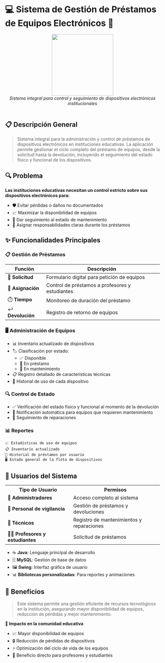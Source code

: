 # 💻 Sistema de Gestión de Préstamos de Equipos Electrónicos 📱

<div align="center">
  <img width='200' heigth='225' src='https://user-images.githubusercontent.com/62605744/171186764-43f7aae0-81a9-4b6e-b4ce-af963564eafb.png'>
  <br>
  <i>Sistema integral para control y seguimiento de dispositivos electrónicos institucionales</i>
  <br>
  <br>
</div>

## 📋 Descripción General

> Sistema integral para la administración y control de préstamos de dispositivos electrónicos en instituciones educativas. La aplicación permite gestionar el ciclo completo del préstamo de equipos, desde la solicitud hasta la devolución, incluyendo el seguimiento del estado físico y funcional de los dispositivos.

## 🔍 Problema

  <summary><b>Las instituciones educativas necesitan un control estricto sobre sus dispositivos electrónicos para:</b></summary>
  <ul>
    <li>🛡️ Evitar pérdidas o daños no documentados</li>
    <li>📈 Maximizar la disponibilidad de equipos</li>
    <li>🔧 Dar seguimiento al estado de mantenimiento</li>
    <li>📝 Asignar responsabilidades claras durante los préstamos</li>
  </ul>

## ✨ Funcionalidades Principales

### 📋 Gestión de Préstamos

| Función           | Descripción                                     |
| ----------------- | ----------------------------------------------- |
| 📝 **Solicitud**  | Formulario digital para petición de equipos     |
| 👥 **Asignación** | Control de préstamos a profesores y estudiantes |
| ⏱️ **Tiempo**     | Monitoreo de duración del préstamo              |
| ↩️ **Devolución** | Registro de retorno de equipos                  |

### 🖥️ Administración de Equipos

- 📊 Inventario actualizado de dispositivos
- 🏷️ Clasificación por estado:
  - ✅ Disponible
  - 🔄 En préstamo
  - 🔧 En mantenimiento
- 📋 Registro detallado de características técnicas
- 📜 Historial de uso de cada dispositivo

### 🔍 Control de Estado

<div class="control-features">
  <ul>
    <li>✅ Verificación del estado físico y funcional al momento de la devolución</li>
    <li>🔔 Notificación automática para equipos que requieren mantenimiento</li>
    <li>🔧 Seguimiento de reparaciones</li>
  </ul>
</div>

### 📊 Reportes

```
📈 Estadísticas de uso de equipos
📋 Inventario actualizado
👤 Historial de préstamos por usuario
🖥️ Estado general de la flota de dispositivos
```

## 👥 Usuarios del Sistema

<table>
  <tr>
    <th>Tipo de Usuario</th>
    <th>Permisos</th>
  </tr>
  <tr>
    <td>👑 <b>Administradores</b></td>
    <td>Acceso completo al sistema</td>
  </tr>
  <tr>
    <td>👮 <b>Personal de vigilancia</b></td>
    <td>Gestión de préstamos y devoluciones</td>
  </tr>
  <tr>
    <td>🔧 <b>Técnicos</b></td>
    <td>Registro de mantenimientos y reparaciones</td>
  </tr>
  <tr>
    <td>🧑‍🎓 <b>Profesores y estudiantes</b></td>
    <td>Solicitud de préstamos</td>
  </tr>
</table>

- ☕ **Java**: Lenguaje principal de desarrollo
- 🗄️ **MySQL**: Gestión de base de datos
- 🖼️ **Swing**: Interfaz gráfica de usuario
- 📊 **Bibliotecas personalizadas**: Para reportes y animaciones

## 💯 Beneficios

> Este sistema permite una gestión eficiente de recursos tecnológicos en la institución, asegurando mayor disponibilidad de equipos, reducción de pérdidas y mejor mantenimiento.

  <summary><b>🌟 Impacto en la comunidad educativa</b></summary>
  <ul>
    <li>📈 Mayor disponibilidad de equipos</li>
    <li>🔒 Reducción de pérdidas de dispositivos</li>
    <li>⚡ Optimización del ciclo de vida de los equipos</li>
    <li>👥 Beneficio directo para profesores y estudiantes</li>
  </ul>
